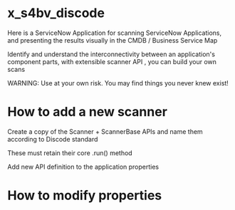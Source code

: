 # x_s4bv_discode

Here is a ServiceNow Application for scanning ServiceNow Applications, and presenting the results visually in the CMDB / Business Service Map

Identify and understand the interconnectivity between an application's component parts, with extensible scanner API , you can build your own scans


WARNING: Use at your own risk. You may find things you never knew exist! 


# How to add a new scanner

Create a copy of the Scanner + ScannerBase APIs and name them according to Discode standard

These must retain their core .run() method 

Add new API definition to the application properties

# How to modify properties

